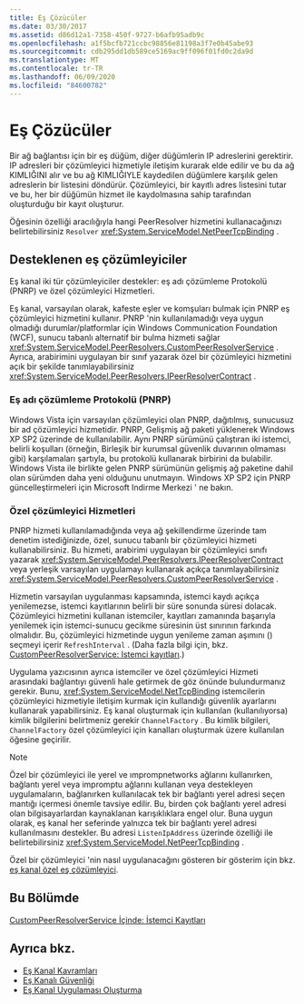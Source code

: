 ```yaml
---
title: Eş Çözücüler
ms.date: 03/30/2017
ms.assetid: d86d12a1-7358-450f-9727-b6afb95adb9c
ms.openlocfilehash: a1f5bcfb721ccbc98856e81198a3f7e0b45abe93
ms.sourcegitcommit: cdb295dd1db589ce5169ac9ff096f01fd0c2da9d
ms.translationtype: MT
ms.contentlocale: tr-TR
ms.lasthandoff: 06/09/2020
ms.locfileid: "84600782"
---
```

# <a name="peer-resolvers"></a>Eş Çözücüler
Bir ağ bağlantısı için bir eş düğüm, diğer düğümlerin IP adreslerini gerektirir. IP adresleri bir çözümleyici hizmetiyle iletişim kurarak elde edilir ve bu da ağ KIMLIĞINI alır ve bu ağ KIMLIĞIYLE kaydedilen düğümlere karşılık gelen adreslerin bir listesini döndürür. Çözümleyici, bir kayıtlı adres listesini tutar ve bu, her bir düğümün hizmet ile kaydolmasına sahip tarafından oluşturduğu bir kayıt oluşturur.  
  
 Öğesinin özelliği aracılığıyla hangi PeerResolver hizmetini kullanacağınızı belirtebilirsiniz `Resolver` <xref:System.ServiceModel.NetPeerTcpBinding> .  
  
## <a name="supported-peer-resolvers"></a>Desteklenen eş çözümleyiciler  
 Eş kanal iki tür çözümleyiciler destekler: eş adı çözümleme Protokolü (PNRP) ve özel çözümleyici Hizmetleri.  
  
 Eş kanal, varsayılan olarak, kafeste eşler ve komşuları bulmak için PNRP eş çözümleyici hizmetini kullanır. PNRP 'nin kullanılamadığı veya uygun olmadığı durumlar/platformlar için Windows Communication Foundation (WCF), sunucu tabanlı alternatif bir bulma hizmeti sağlar <xref:System.ServiceModel.PeerResolvers.CustomPeerResolverService> . Ayrıca, arabirimini uygulayan bir sınıf yazarak özel bir çözümleyici hizmetini açık bir şekilde tanımlayabilirsiniz <xref:System.ServiceModel.PeerResolvers.IPeerResolverContract> .  
  
### <a name="peer-name-resolution-protocol-pnrp"></a>Eş adı çözümleme Protokolü (PNRP)  
 Windows Vista için varsayılan çözümleyici olan PNRP, dağıtılmış, sunucusuz bir ad çözümleyici hizmetidir. PNRP, Gelişmiş ağ paketi yüklenerek Windows XP SP2 üzerinde de kullanılabilir. Aynı PNRP sürümünü çalıştıran iki istemci, belirli koşulları (örneğin, Birleşik bir kurumsal güvenlik duvarının olmaması gibi) karşılamaları şartıyla, bu protokolü kullanarak birbirini da bulabilir. Windows Vista ile birlikte gelen PNRP sürümünün gelişmiş ağ paketine dahil olan sürümden daha yeni olduğunu unutmayın. Windows XP SP2 için PNRP güncelleştirmeleri için Microsoft Indirme Merkezi ' ne bakın.  
  
### <a name="custom-resolver-services"></a>Özel çözümleyici Hizmetleri  
 PNRP hizmeti kullanılamadığında veya ağ şekillendirme üzerinde tam denetim istediğinizde, özel, sunucu tabanlı bir çözümleyici hizmeti kullanabilirsiniz. Bu hizmeti, arabirimi uygulayan bir çözümleyici sınıfı yazarak <xref:System.ServiceModel.PeerResolvers.IPeerResolverContract> veya yerleşik varsayılan uygulamayı kullanarak açıkça tanımlayabilirsiniz <xref:System.ServiceModel.PeerResolvers.CustomPeerResolverService> .  
  
 Hizmetin varsayılan uygulanması kapsamında, istemci kaydı açıkça yenilemezse, istemci kayıtlarının belirli bir süre sonunda süresi dolacak. Çözümleyici hizmetini kullanan istemciler, kayıtları zamanında başarıyla yenilemek için istemci-sunucu gecikme süresinin üst sınırının farkında olmalıdır. Bu, çözümleyici hizmetinde uygun yenileme zaman aşımını () seçmeyi içerir `RefreshInterval` . (Daha fazla bilgi için, bkz. [CustomPeerResolverService: Istemci kayıtları](inside-the-custompeerresolverservice-client-registrations.md).)  
  
 Uygulama yazıcısının ayrıca istemciler ve özel çözümleyici Hizmeti arasındaki bağlantıyı güvenli hale getirmek de göz önünde bulundurmanız gerekir. Bunu, <xref:System.ServiceModel.NetTcpBinding> istemcilerin çözümleyici hizmetiyle iletişim kurmak için kullandığı güvenlik ayarlarını kullanarak yapabilirsiniz. Eş kanal oluşturmak için kullanılan (kullanılıyorsa) kimlik bilgilerini belirtmeniz gerekir `ChannelFactory` . Bu kimlik bilgileri, `ChannelFactory` özel çözümleyici için kanalları oluşturmak üzere kullanılan öğesine geçirilir.  
  
> [!NOTE]
> Özel bir çözümleyici ile yerel ve ımprompnetworks ağlarını kullanırken, bağlantı yerel veya impromptu ağlarını kullanan veya destekleyen uygulamaların, bağlanırken kullanılacak tek bir bağlantı yerel adresi seçen mantığı içermesi önemle tavsiye edilir. Bu, birden çok bağlantı yerel adresi olan bilgisayarlardan kaynaklanan karışıklıklara engel olur. Buna uygun olarak, eş kanal her seferinde yalnızca tek bir bağlantı yerel adresi kullanılmasını destekler. Bu adresi `ListenIpAddress` üzerinde özelliği ile belirtebilirsiniz <xref:System.ServiceModel.NetPeerTcpBinding> .  
  
 Özel bir çözümleyici 'nin nasıl uygulanacağını gösteren bir gösterim için bkz. [eş kanal özel eş çözümleyici](https://docs.microsoft.com/previous-versions/dotnet/netframework-3.5/ms751466(v=vs.90)).  
  
## <a name="in-this-section"></a>Bu Bölümde  
 [CustomPeerResolverService İçinde: İstemci Kayıtları](inside-the-custompeerresolverservice-client-registrations.md)  
  
## <a name="see-also"></a>Ayrıca bkz.

- [Eş Kanal Kavramları](peer-channel-concepts.md)
- [Eş Kanalı Güvenliği](peer-channel-security.md)
- [Eş Kanal Uygulaması Oluşturma](building-a-peer-channel-application.md)

